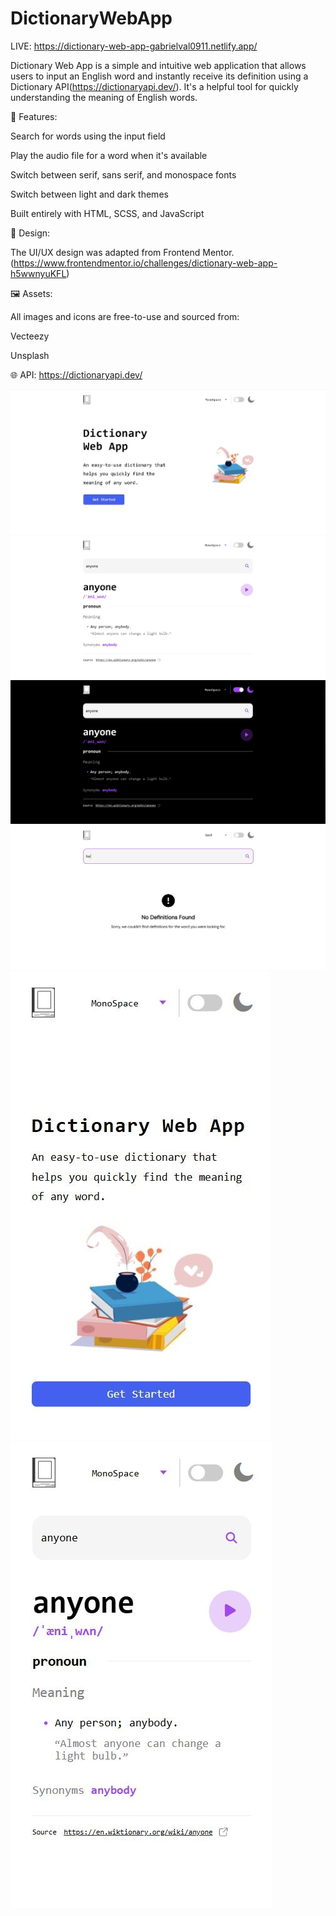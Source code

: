# DictionaryWebApp

LIVE: https://dictionary-web-app-gabrielval0911.netlify.app/

Dictionary Web App is a simple and intuitive web application that allows users to input an English word and instantly receive its definition using a Dictionary API(https://dictionaryapi.dev/). It's a helpful tool for quickly understanding the meaning of English words.

🔧 Features:

Search for words using the input field

Play the audio file for a word when it's available

Switch between serif, sans serif, and monospace fonts

Switch between light and dark themes

Built entirely with HTML, SCSS, and JavaScript

🎨 Design:

The UI/UX design was adapted from Frontend Mentor.(https://www.frontendmentor.io/challenges/dictionary-web-app-h5wwnyuKFL)

🖼️ Assets:

All images and icons are free-to-use and sourced from:

Vecteezy

Unsplash

🌐 API: https://dictionaryapi.dev/

![UI](./src/img/UI1.JPG)
![UI](./src/img/UI2.JPG)
![UI](./src/img/UI3.JPG)
![UI](./src/img/UI4.JPG)
![UI](./src/img/UI5.JPG)
![UI](./src/img/UI6.JPG)
